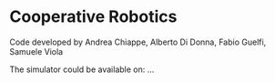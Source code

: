 # Cooperative Robotics

Code developed by Andrea Chiappe, Alberto Di Donna, Fabio Guelfi, Samuele Viola

The simulator could be available on: ...